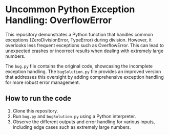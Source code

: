 # Uncommon Python Exception Handling: OverflowError

This repository demonstrates a Python function that handles common exceptions (ZeroDivisionError, TypeError) during division. However, it overlooks less frequent exceptions such as OverflowError.  This can lead to unexpected crashes or incorrect results when dealing with extremely large numbers.

The `bug.py` file contains the original code, showcasing the incomplete exception handling.  The `bugSolution.py` file provides an improved version that addresses this oversight by adding comprehensive exception handling for more robust error management.

## How to run the code

1.  Clone this repository.
2.  Run `bug.py` and `bugSolution.py` using a Python interpreter.
3.  Observe the different outputs and error handling for various inputs, including edge cases such as extremely large numbers.